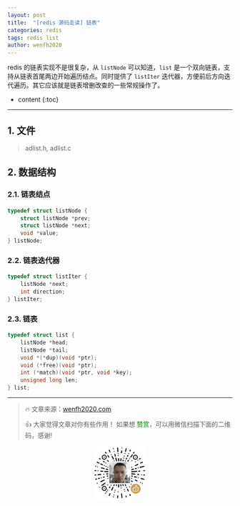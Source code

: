 ```yaml
---
layout: post
title:  "[redis 源码走读] 链表"
categories: redis
tags: redis list
author: wenfh2020
---
```


redis 的链表实现不是很复杂，从 `listNode` 可以知道，`list` 是一个双向链表，支持从链表首尾两边开始遍历结点。同时提供了 `listIter` 迭代器，方便前后方向迭代遍历。其它应该就是链表增删改查的一些常规操作了。



* content
{:toc}

---

## 1. 文件

>adlist.h, adlist.c

## 2. 数据结构

### 2.1. 链表结点

```c
typedef struct listNode {
    struct listNode *prev;
    struct listNode *next;
    void *value;
} listNode;
```

### 2.2. 链表迭代器

```c
typedef struct listIter {
    listNode *next;
    int direction;
} listIter;
```

### 2.3. 链表

```c
typedef struct list {
    listNode *head;
    listNode *tail;
    void *(*dup)(void *ptr);
    void (*free)(void *ptr);
    int (*match)(void *ptr, void *key);
    unsigned long len;
} list;
```

---

> 🔥 文章来源：[wenfh2020.com](https://wenfh2020.com/)
>
> 👍 大家觉得文章对你有些作用！ 如果想 <font color=green>赞赏</font>，可以用微信扫描下面的二维码，感谢!
<div align=center><img src="/images/2020-08-06-15-49-47.png" width="120"/></div>
